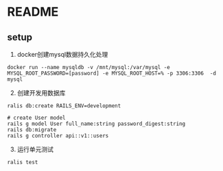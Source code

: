 # README

## setup

1. docker创建mysql数据持久化处理

```shell
docker run --name mysqldb -v /mnt/mysql:/var/mysql -e MYSQL_ROOT_PASSWORD=[password] -e MYSQL_ROOT_HOST=% -p 3306:3306  -d mysql 
```

2. 创建开发用数据库

```shell
ralis db:create RAILS_ENV=development
```

```shell
# create User model
rails g model User full_name:string password_digest:string
rails db:migrate
rails g controller api::v1::users
```

3. 运行单元测试

```shell
ralis test
```
